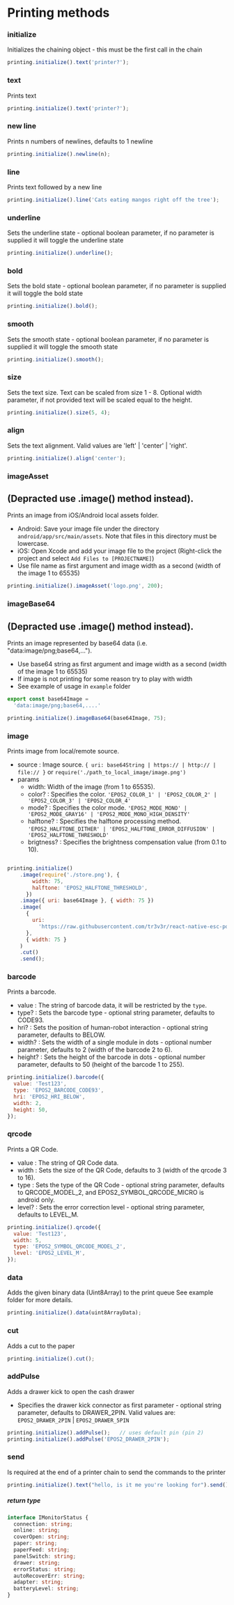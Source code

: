 # Printing methods

### initialize

Initializes the chaining object - this must be the first call in the chain

```javascript
printing.initialize().text('printer?');
```

### text

Prints text

```javascript
printing.initialize().text('printer?');
```

### new line

Prints n numbers of newlines, defaults to 1 newline

```javascript
printing.initialize().newline(n);
```

### line

Prints text followed by a new line

```javascript
printing.initialize().line('Cats eating mangos right off the tree');
```

### underline

Sets the underline state - optional boolean parameter, if no parameter is supplied it will toggle the underline state

```javascript
printing.initialize().underline();
```

### bold

Sets the bold state - optional boolean parameter, if no parameter is supplied it will toggle the bold state

```javascript
printing.initialize().bold();
```

### smooth

Sets the smooth state - optional boolean parameter, if no parameter is supplied it will toggle the smooth state

```javascript
printing.initialize().smooth();
```

### size

Sets the text size. Text can be scaled from size 1 - 8. Optional width parameter, if not provided text will be scaled equal to the height.

```javascript
printing.initialize().size(5, 4);
```

### align

Sets the text alignment. Valid values are 'left' | 'center' | 'right'.

```javascript
printing.initialize().align('center');
```

### imageAsset

## (Depracted use .image() method instead).
Prints an image from iOS/Android local assets folder.

- Android: Save your image file under the directory `android/app/src/main/assets`. Note that files in this directory must be lowercase.
- iOS: Open Xcode and add your image file to the project (Right-click the project and select `Add Files to [PROJECTNAME]`)
- Use file name as first argument and image width as a second (width of the image 1 to 65535)

```javascript
printing.initialize().imageAsset('logo.png', 200);
```

### imageBase64

## (Depracted use .image() method instead).
Prints an image represented by base64 data (i.e. "data:image/png;base64,...").

- Use base64 string as first argument and image width as a second (width of the image 1 to 65535)
- If image is not printing for some reason try to play with width
- See example of usage in `example` folder

```javascript
export const base64Image =
  'data:image/png;base64,....'

printing.initialize().imageBase64(base64Image, 75);
```

### image

Prints image from local/remote source.

- source : Image source. `{ uri: base64String | https:// | http:// | file:// }` or `require('./path_to_local_image/image.png')`
- params
  - width: Width of the image (from 1 to 65535).
  - color? : Specifies the color. `'EPOS2_COLOR_1' | 'EPOS2_COLOR_2' | 'EPOS2_COLOR_3' | 'EPOS2_COLOR_4'`
  - mode? : Specifies the color mode. `'EPOS2_MODE_MONO' | 'EPOS2_MODE_GRAY16' | 'EPOS2_MODE_MONO_HIGH_DENSITY'`
  - halftone? : Specifies the halftone processing method. `'EPOS2_HALFTONE_DITHER' | 'EPOS2_HALFTONE_ERROR_DIFFUSION' | 'EPOS2_HALFTONE_THRESHOLD'`
  - brigtness? : Specifies the brightness compensation value (from 0.1 to 10).

```javascript

printing.initialize()
    .image(require('./store.png'), {
        width: 75,
        halftone: 'EPOS2_HALFTONE_THRESHOLD',
      })
    .image({ uri: base64Image }, { width: 75 })
    .image(
      {
        uri:
          'https://raw.githubusercontent.com/tr3v3r/react-native-esc-pos-printer/main/ios/store.png',
      },
      { width: 75 }
    )
    .cut()
    .send();
```

### barcode

Prints a barcode.

- value : The string of barcode data, it will be restricted by the `type`.
- type? : Sets the barcode type - optional string parameter, defaults to CODE93.
- hri? : Sets the position of human-robot interaction - optional string parameter, defaults to BELOW.
- width? : Sets the width of a single module in dots - optional number parameter, defaults to 2 (width of the barcode 2 to 6).
- height? : Sets the height of the barcode in dots - optional number parameter, defaults to 50 (height of the barcode 1 to 255).

```javascript
printing.initialize().barcode({
  value: 'Test123',
  type: 'EPOS2_BARCODE_CODE93',
  hri: 'EPOS2_HRI_BELOW',
  width: 2,
  height: 50,
});
```

### qrcode

Prints a QR Code.

- value : The string of QR Code data.
- width : Sets the size of the QR Code, defaults to 3 (width of the qrcode 3 to 16).
- type : Sets the type of the QR Code - optional string parameter, defaults to QRCODE_MODEL_2, and EPOS2_SYMBOL_QRCODE_MICRO is android only.
- level? : Sets the error correction level - optional string parameter, defaults to LEVEL_M.


```javascript
printing.initialize().qrcode({
  value: 'Test123',
  width: 5,
  type: 'EPOS2_SYMBOL_QRCODE_MODEL_2',
  level: 'EPOS2_LEVEL_M',
});
```

### data
Adds the given binary data (Uint8Array) to the print queue
See example folder for more details.

```javascript
printing.initialize().data(uint8ArrayData);
```

### cut

Adds a cut to the paper

```javascript
printing.initialize().cut();
```

### addPulse

Adds a drawer kick to open the cash drawer

- Specifies the drawer kick connector as first parameter - optional string parameter, defaults to DRAWER_2PIN. Valid values are: `EPOS2_DRAWER_2PIN` | `EPOS2_DRAWER_5PIN`

```javascript
printing.initialize().addPulse();   // uses default pin (pin 2)
printing.initialize().addPulse('EPOS2_DRAWER_2PIN');
```

### send

Is required at the end of a printer chain to send the commands to the printer

```javascript
printing.initialize().text("hello, is it me you're looking for").send();
```

##### return type

```typescript
interface IMonitorStatus {
  connection: string;
  online: string;
  coverOpen: string;
  paper: string;
  paperFeed: string;
  panelSwitch: string;
  drawer: string;
  errorStatus: string;
  autoRecoverErr: string;
  adapter: string;
  batteryLevel: string;
}
```
